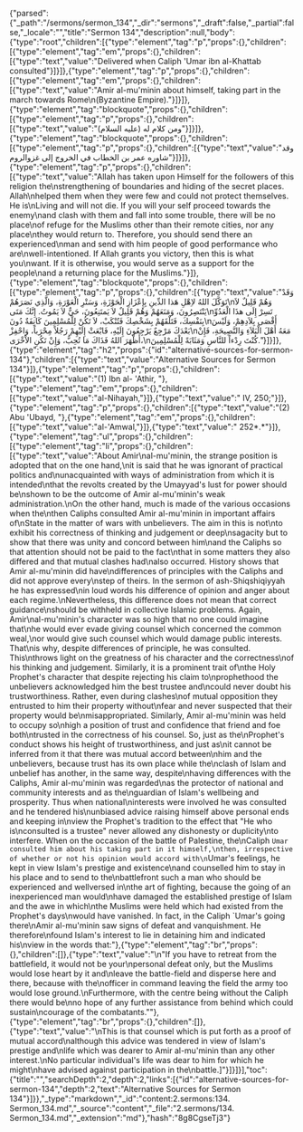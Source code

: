 {"parsed":{"_path":"/sermons/sermon_134","_dir":"sermons","_draft":false,"_partial":false,"_locale":"","title":"Sermon 134","description":null,"body":{"type":"root","children":[{"type":"element","tag":"p","props":{},"children":[{"type":"element","tag":"em","props":{},"children":[{"type":"text","value":"Delivered when Caliph 'Umar ibn al-Khattab consulted"}]}]},{"type":"element","tag":"p","props":{},"children":[{"type":"element","tag":"em","props":{},"children":[{"type":"text","value":"Amir al-mu'minin about himself, taking part in the march towards Rome\n(Byzantine Empire)."}]}]},{"type":"element","tag":"blockquote","props":{},"children":[{"type":"element","tag":"p","props":{},"children":[{"type":"text","value":"ومن كلام له (عليه السلام)"}]}]},{"type":"element","tag":"blockquote","props":{},"children":[{"type":"element","tag":"p","props":{},"children":[{"type":"text","value":"وقد شاوره عمر بن الخطاب في الخروج إلى غزوالروم"}]}]},{"type":"element","tag":"p","props":{},"children":[{"type":"text","value":"Allah has taken upon Himself for the followers of this religion the\nstrengthening of boundaries and hiding of the secret places. Allah\nhelped them when they were few and could not protect themselves. He is\nLiving and will not die. If you will your self proceed towards the enemy\nand clash with them and fall into some trouble, there will be no place\nof refuge for the Muslims other than their remote cities, nor any place\nthey would return to. Therefore, you should send there an experienced\nman and send with him people of good performance who are\nwell-intentioned. If Allah grants you victory, then this is what you\nwant. If it is otherwise, you would serve as a support for the people\nand a returning place for the Muslims."}]},{"type":"element","tag":"blockquote","props":{},"children":[{"type":"element","tag":"p","props":{},"children":[{"type":"text","value":"وَقَدْ تَوَكَّلَ اللهُ لاِهْلِ هَذا الدِّينِ بِإِعْزَازِ الْحَوْزَةِ، وَسَتْرِ الْعَوْرَةِ، وَالَّذِي نَصَرَهُمْ\nوَهُمْ قَلِيلٌ لاَ يَنْتَصِرُونَ، وَمَنَعَهُمْ وَهُمْ قَلِيلٌ لاَ يَمتَنِعُونَ، حَيٌّ لاَ يَمُوتُ. إِنَّكَ مَتَى\nتَسِرْ إِلَى هذَا الْعَدُوِّ بِنَفْسِكَ، فَتَلْقَهُمْ بِشَخْصِكَ فَتُنْكَبْ، لاَ تَكُنْ لِلْمُسْلِمِينَ كَانِفَةٌ دُونَ\nأَقْصَى بِلاَدِهِمْ، وَلَيْسَ بَعْدَكَ مَرْجِعٌ يَرْجِعُونَ إِلَيْهِ، فَابْعَثْ إِلَيْهِمْ رَجُلاً مِحْرَباً، وَاحْفِزْ\nمَعَهُ أَهْلَ الْبَلاَءِ وَالنَّصِيحَةِ، فَإِنْ أَظْهَرَ اللهُ فَذَاكَ مَا تُحِبُّ، وَإِنْ تَكُنِ الاْخْرَى،\nكُنْتَ رِدْءاً للنَّاسِ وَمَثَابَةً لِلْمُسْلِمِينَ."}]}]},{"type":"element","tag":"h2","props":{"id":"alternative-sources-for-sermon-134"},"children":[{"type":"text","value":"Alternative Sources for Sermon 134"}]},{"type":"element","tag":"p","props":{},"children":[{"type":"text","value":"(1) Ibn al- 'Athir, "},{"type":"element","tag":"em","props":{},"children":[{"type":"text","value":"al-Nihayah,"}]},{"type":"text","value":" IV, 250;"}]},{"type":"element","tag":"p","props":{},"children":[{"type":"text","value":"(2) Abu 'Ubayd, "},{"type":"element","tag":"em","props":{},"children":[{"type":"text","value":"al-'Amwal,"}]},{"type":"text","value":" 252*.*"}]},{"type":"element","tag":"ul","props":{},"children":[{"type":"element","tag":"li","props":{},"children":[{"type":"text","value":"About Amir\nal-mu'minin, the strange position is adopted that on the one hand,\nit is said that he was ignorant of practical politics and\nunacquainted with ways of administration from which it is intended\nthat the revolts created by the Umayyad's lust for power should be\nshown to be the outcome of Amir al-mu'minin's weak administration.\nOn the other hand, much is made of the various occasions when the\nthen Caliphs consulted Amir al-mu'minin in important affairs of\nState in the matter of wars with unbelievers. The aim in this is not\nto exhibit his correctness of thinking and judgement or deep\nsagacity but to show that there was unity and concord between him\nand the Caliphs so that attention should not be paid to the fact\nthat in some matters they also differed and that mutual clashes had\nalso occurred. History shows that Amir al-mu'minin did have\ndifferences of principles with the Caliphs and did not approve every\nstep of theirs. In the sermon of ash-Shiqshiqiyyah he has expressed\nin loud words his difference of opinion and anger about each regime.\nNevertheless, this difference does not mean that correct guidance\nshould be withheld in collective Islamic problems. Again, Amir\nal-mu'minin's character was so high that no one could imagine that\nhe would ever evade giving counsel which concerned the common weal,\nor would give such counsel which would damage public interests. That\nis why, despite differences of principle, he was consulted. This\nthrows light on the greatness of his character and the correctness\nof his thinking and judgement. Similarly, it is a prominent trait of\nthe Holy Prophet's character that despite rejecting his claim to\nprophethood the unbelievers acknowledged him the best trustee and\ncould never doubt his trustworthiness. Rather, even during clashes\nof mutual opposition they entrusted to him their property without\nfear and never suspected that their property would be\nmisappropriated. Similarly, Amir al-mu'minin was held to occupy so\nhigh a position of trust and confidence that friend and foe both\ntrusted in the correctness of his counsel. So, just as the\nProphet's conduct shows his height of trustworthiness, and just as\nit cannot be inferred from it that there was mutual accord between\nhim and the unbelievers, because trust has its own place while the\nclash of Islam and unbelief has another, in the same way, despite\nhaving differences with the Caliphs, Amir al-mu'minin was regarded\nas the protector of national and community interests and as the\nguardian of Islam's wellbeing and prosperity. Thus when national\ninterests were involved he was consulted and he tendered his\nunbiased advice raising himself above personal ends and keeping in\nview the Prophet's tradition to the effect that \"He who is\nconsulted is a trustee\" never allowed any dishonesty or duplicity\nto interfere. When on the occasion of the battle of Palestine, the\nCaliph `Umar consulted him about his taking part in it himself,\nthen, irrespective of whether or not his opinion would accord with\n`Umar's feelings, he kept in view Islam's prestige and existence\nand counselled him to stay in his place and to send to the\nbattlefront such a man who should be experienced and wellversed in\nthe art of fighting, because the going of an inexperienced man would\nhave damaged the established prestige of Islam and the awe in which\nthe Muslims were held which had existed from the Prophet's days\nwould have vanished. In fact, in the Caliph `Umar's going there\nAmir al-mu'minin saw signs of defeat and vanquishment. He therefore\nfound Islam's interest to lie in detaining him and indicated his\nview in the words that:"},{"type":"element","tag":"br","props":{},"children":[]},{"type":"text","value":"\n\"If you have to retreat from the battlefield, it would not be your\npersonal defeat only, but the Muslims would lose heart by it and\nleave the battle-field and disperse here and there, because with the\nofficer in command leaving the field the army too would lose ground.\nFurthermore, with the centre being without the Caliph there would be\nno hope of any further assistance from behind which could sustain\ncourage of the combatants.\""},{"type":"element","tag":"br","props":{},"children":[]},{"type":"text","value":"\nThis is that counsel which is put forth as a proof of mutual accord\nalthough this advice was tendered in view of Islam's prestige and\nlife which was dearer to Amir al-mu'minin than any other interest.\nNo particular individual's life was dear to him for which he might\nhave advised against participation in the\nbattle.]"}]}]}],"toc":{"title":"","searchDepth":2,"depth":2,"links":[{"id":"alternative-sources-for-sermon-134","depth":2,"text":"Alternative Sources for Sermon 134"}]}},"_type":"markdown","_id":"content:2.sermons:134. Sermon_134.md","_source":"content","_file":"2.sermons/134. Sermon_134.md","_extension":"md"},"hash":"8g8CgseTj3"}
